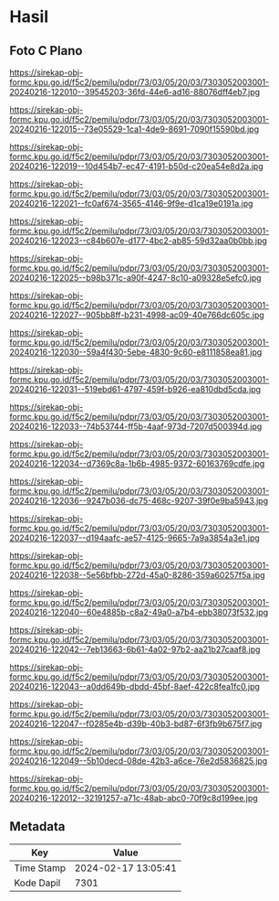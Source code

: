 # Hasil

## Foto C Plano

https://sirekap-obj-formc.kpu.go.id/f5c2/pemilu/pdpr/73/03/05/20/03/7303052003001-20240216-122010--39545203-36fd-44e6-ad16-88076dff4eb7.jpg

https://sirekap-obj-formc.kpu.go.id/f5c2/pemilu/pdpr/73/03/05/20/03/7303052003001-20240216-122015--73e05529-1ca1-4de9-8691-7090f15590bd.jpg

https://sirekap-obj-formc.kpu.go.id/f5c2/pemilu/pdpr/73/03/05/20/03/7303052003001-20240216-122019--10d454b7-ec47-4191-b50d-c20ea54e8d2a.jpg

https://sirekap-obj-formc.kpu.go.id/f5c2/pemilu/pdpr/73/03/05/20/03/7303052003001-20240216-122021--fc0af674-3565-4146-9f9e-d1ca19e0191a.jpg

https://sirekap-obj-formc.kpu.go.id/f5c2/pemilu/pdpr/73/03/05/20/03/7303052003001-20240216-122023--c84b607e-d177-4bc2-ab85-59d32aa0b0bb.jpg

https://sirekap-obj-formc.kpu.go.id/f5c2/pemilu/pdpr/73/03/05/20/03/7303052003001-20240216-122025--b98b371c-a90f-4247-8c10-a09328e5efc0.jpg

https://sirekap-obj-formc.kpu.go.id/f5c2/pemilu/pdpr/73/03/05/20/03/7303052003001-20240216-122027--905bb8ff-b231-4998-ac09-40e766dc605c.jpg

https://sirekap-obj-formc.kpu.go.id/f5c2/pemilu/pdpr/73/03/05/20/03/7303052003001-20240216-122030--59a4f430-5ebe-4830-9c60-e8111858ea81.jpg

https://sirekap-obj-formc.kpu.go.id/f5c2/pemilu/pdpr/73/03/05/20/03/7303052003001-20240216-122031--519ebd61-4797-459f-b926-ea810dbd5cda.jpg

https://sirekap-obj-formc.kpu.go.id/f5c2/pemilu/pdpr/73/03/05/20/03/7303052003001-20240216-122033--74b53744-ff5b-4aaf-973d-7207d500394d.jpg

https://sirekap-obj-formc.kpu.go.id/f5c2/pemilu/pdpr/73/03/05/20/03/7303052003001-20240216-122034--d7369c8a-1b6b-4985-9372-60163769cdfe.jpg

https://sirekap-obj-formc.kpu.go.id/f5c2/pemilu/pdpr/73/03/05/20/03/7303052003001-20240216-122036--9247b036-dc75-468c-9207-39f0e9ba5943.jpg

https://sirekap-obj-formc.kpu.go.id/f5c2/pemilu/pdpr/73/03/05/20/03/7303052003001-20240216-122037--d194aafc-ae57-4125-9665-7a9a3854a3e1.jpg

https://sirekap-obj-formc.kpu.go.id/f5c2/pemilu/pdpr/73/03/05/20/03/7303052003001-20240216-122038--5e56bfbb-272d-45a0-8286-359a60257f5a.jpg

https://sirekap-obj-formc.kpu.go.id/f5c2/pemilu/pdpr/73/03/05/20/03/7303052003001-20240216-122040--60e4885b-c8a2-49a0-a7b4-ebb38073f532.jpg

https://sirekap-obj-formc.kpu.go.id/f5c2/pemilu/pdpr/73/03/05/20/03/7303052003001-20240216-122042--7eb13663-6b61-4a02-97b2-aa21b27caaf8.jpg

https://sirekap-obj-formc.kpu.go.id/f5c2/pemilu/pdpr/73/03/05/20/03/7303052003001-20240216-122043--a0dd649b-dbdd-45bf-8aef-422c8fea1fc0.jpg

https://sirekap-obj-formc.kpu.go.id/f5c2/pemilu/pdpr/73/03/05/20/03/7303052003001-20240216-122047--f0285e4b-d39b-40b3-bd87-6f3fb9b675f7.jpg

https://sirekap-obj-formc.kpu.go.id/f5c2/pemilu/pdpr/73/03/05/20/03/7303052003001-20240216-122049--5b10decd-08de-42b3-a6ce-76e2d5836825.jpg

https://sirekap-obj-formc.kpu.go.id/f5c2/pemilu/pdpr/73/03/05/20/03/7303052003001-20240216-122012--32191257-a71c-48ab-abc0-70f9c8d199ee.jpg


## Metadata

| Key        | Value               |
| ---------- | ------------------- |
| Time Stamp | 2024-02-17 13:05:41 |
| Kode Dapil | 7301                |



